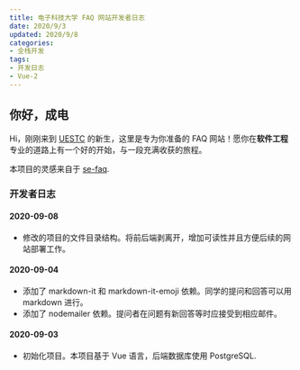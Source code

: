 ```yaml
---
title: 电子科技大学 FAQ 网站开发者日志
date: 2020/9/3
updated: 2020/9/8
categories:
- 全栈开发
tags:
- 开发日志
- Vue-2
---
```

## 你好，成电

Hi，刚刚来到 [UESTC](https://www.uestc.edu.cn/) 的新生，这里是专为你准备的 FAQ 网站！愿你在**软件工程**专业的道路上有一个好的开始，与一段充满收获的旅程。

本项目的灵感来自于 [se-faq](https://github.com/BillChen2K/se-faq).

### 开发者日志

#### 2020-09-08

- 修改的项目的文件目录结构。将前后端剥离开，增加可读性并且方便后续的网站部署工作。

#### 2020-09-04

- 添加了 markdown-it 和 markdown-it-emoji 依赖。同学的提问和回答可以用 markdown 进行。
- 添加了 nodemailer 依赖。提问者在问题有新回答等时应接受到相应邮件。

#### 2020-09-03

- 初始化项目。本项目基于 Vue 语言，后端数据库使用 PostgreSQL.
